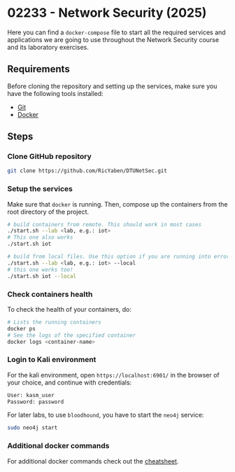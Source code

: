 # 02233 - Network Security (2025)

Here you can find a `docker-compose` file to start all the required services and applications we are going to use throughout the Network Security course and its laboratory exercises.

## Requirements

Before cloning the repository and setting up the services, make sure you have the following tools installed: 

- [Git](https://git-scm.com/book/en/v2/Getting-Started-Installing-Git)
- [Docker](https://docs.docker.com/engine/install/)

## Steps

### Clone GitHub repository

```sh
git clone https://github.com/RicYaben/DTUNetSec.git
```

### Setup the services

Make sure that `docker` is running.
Then, compose up the containers from the root directory of the project.

```sh
# build containers from remote. This should work in most cases
./start.sh --lab <lab, e.g.: iot>
# This one also works
./start.sh iot

# build from local files. Use this option if you are running into errors
./start.sh --lab <lab, e.g.: iot> --local
# this one works too!
./start.sh iot --local
```

### Check containers health

To check the health of your containers, do:

```sh
# Lists the running containers
docker ps 
# See the logs of the specified container
docker logs <container-name>
```

### Login to Kali environment

For the kali environment, open `https://localhost:6901/` in the browser of your choice, and continue with credentials:

```sh
User: kasm_user
Password: password
```

For later labs, to use `bloodhound`, you have to start the `neo4j` service:

```sh
sudo neo4j start
```

### Additional docker commands

For additional docker commands check out the [cheatsheet](https://dockerlabs.collabnix.com/docker/cheatsheet/).